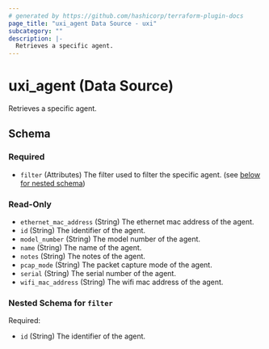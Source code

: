 ```yaml
---
# generated by https://github.com/hashicorp/terraform-plugin-docs
page_title: "uxi_agent Data Source - uxi"
subcategory: ""
description: |-
  Retrieves a specific agent.
---
```


# uxi_agent (Data Source)

Retrieves a specific agent.



<!-- schema generated by tfplugindocs -->
## Schema

### Required

- `filter` (Attributes) The filter used to filter the specific agent. (see [below for nested schema](#nestedatt--filter))

### Read-Only

- `ethernet_mac_address` (String) The ethernet mac address of the agent.
- `id` (String) The identifier of the agent.
- `model_number` (String) The model number of the agent.
- `name` (String) The name of the agent.
- `notes` (String) The notes of the agent.
- `pcap_mode` (String) The packet capture mode of the agent.
- `serial` (String) The serial number of the agent.
- `wifi_mac_address` (String) The wifi mac address of the agent.

<a id="nestedatt--filter"></a>
### Nested Schema for `filter`

Required:

- `id` (String) The identifier of the agent.

